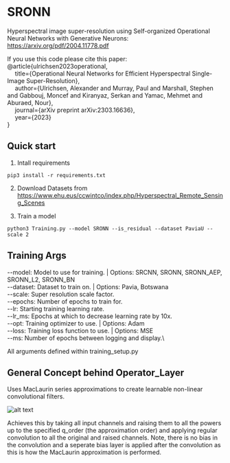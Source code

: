 # SRONN #

Hyperspectral image super-resolution using Self-organized Operational Neural Networks with Generative Neurons: https://arxiv.org/pdf/2004.11778.pdf

If you use this code please cite this paper:  
@article{ulrichsen2023operational,  
&emsp; title={Operational Neural Networks for Efficient Hyperspectral Single-Image Super-Resolution},  
&emsp; author={Ulrichsen, Alexander and Murray, Paul and Marshall, Stephen and Gabbouj, Moncef and Kiranyaz, Serkan and Yamac, Mehmet and Aburaed, Nour},  
&emsp; journal={arXiv preprint arXiv:2303.16636},  
&emsp; year={2023}  
}

## Quick start ##

1) Intall requirements
```
pip3 install -r requirements.txt
```
2) Download Datasets from https://www.ehu.eus/ccwintco/index.php/Hyperspectral_Remote_Sensing_Scenes

3) Train a model
```
python3 Training.py --model SRONN --is_residual --dataset PaviaU --scale 2
```

## Training Args ###
 
--model:    Model to use for training.                          | Options: SRCNN, SRONN, SRONN_AEP, SRONN_L2, SRONN_BN\
--dataset:  Dataset to train on.                                | Options: Pavia, Botswana\
--scale:    Super resolution scale factor.\
--epochs:   Number of epochs to train for.\
--lr:       Starting training learning rate.\
--lr_ms:    Epochs at which to decrease learning rate by 10x.\
--opt:      Training optimizer to use.                          | Options: Adam\
--loss:     Training loss function to use.                      | Options: MSE\
--ms:       Number of epochs between logging and display.\
   
All arguments defined within training_setup.py

## General Concept behind Operator_Layer ##

Uses MacLaurin series approximations to create learnable non-linear convolutional filters.

![alt text](https://github.com/aulrichsen/Self-ONN/blob/main/MacLaurin_Series.png?raw=true)

Achieves this by taking all input channels and raising them to all the powers up to the specified q_order (the approximation order) and applying regular convolution to all the original and raised channels. Note, there is no bias in the convolution and a seperate bias layer is applied after the convolution as this is how the MacLaurin approximation is performed.

